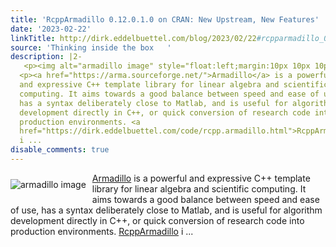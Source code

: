```yaml
---
title: 'RcppArmadillo 0.12.0.1.0 on CRAN: New Upstream, New Features'
date: '2023-02-22'
linkTitle: http://dirk.eddelbuettel.com/blog/2023/02/22#rcpparmadillo_0.12.0.1.0
source: 'Thinking inside the box   '
description: |2-
   <p><img alt="armadillo image" style="float:left;margin:10px 10px 10px 0;" src="http://dirk.eddelbuettel.com/images/armadillo_logo_two.png"/></p>
  <p><a href="https://arma.sourceforge.net/">Armadillo</a> is a powerful
  and expressive C++ template library for linear algebra and scientific
  computing. It aims towards a good balance between speed and ease of use,
  has a syntax deliberately close to Matlab, and is useful for algorithm
  development directly in C++, or quick conversion of research code into
  production environments. <a
  href="https://dirk.eddelbuettel.com/code/rcpp.armadillo.html">RcppArmadillo</a>
  i ...
disable_comments: true
---
```

 <p><img alt="armadillo image" style="float:left;margin:10px 10px 10px 0;" src="http://dirk.eddelbuettel.com/images/armadillo_logo_two.png"/></p>
<p><a href="https://arma.sourceforge.net/">Armadillo</a> is a powerful
and expressive C++ template library for linear algebra and scientific
computing. It aims towards a good balance between speed and ease of use,
has a syntax deliberately close to Matlab, and is useful for algorithm
development directly in C++, or quick conversion of research code into
production environments. <a
href="https://dirk.eddelbuettel.com/code/rcpp.armadillo.html">RcppArmadillo</a>
i ...